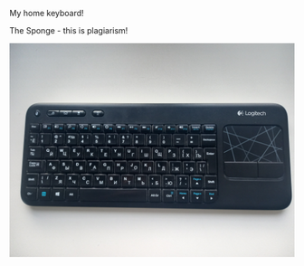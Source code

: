My home keyboard!

The Sponge - this is plagiarism!

![Image alt](https://github.com/Djess-V/Keyboard/raw/master/src/assets/keyboard.jpg)
